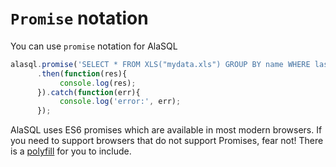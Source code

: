 # `Promise` notation

You can use `promise` notation for AlaSQL

```js
alasql.promise('SELECT * FROM XLS("mydata.xls") GROUP BY name WHERE lastname LIKE "A%" and city = "London"')
      .then(function(res){
           console.log(res);
      }).catch(function(err){
           console.log('error:', err);
      });
```

AlaSQL uses ES6 promises which are available in most modern browsers. If you need to support browsers that do not support Promises, fear not! There is a [polyfill](https://github.com/jakearchibald/es6-promise/blob/master/dist/es6-promise.min.js) for you to include.



